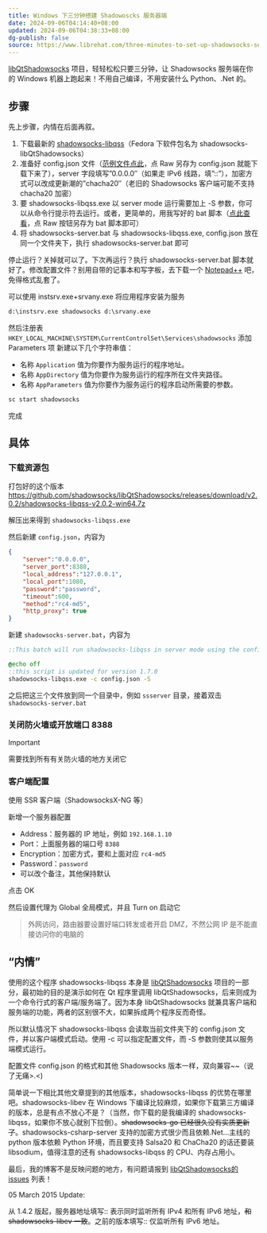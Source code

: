 ```yaml
---
title: Windows 下三分钟搭建 Shadowoscks 服务器端
date: 2024-09-06T04:14:40+08:00
updated: 2024-09-06T04:38:33+08:00
dg-publish: false
source: https://www.librehat.com/three-minutes-to-set-up-shadowsocks-server-on-windows/
---
```


[libQtShadowsocks](https://github.com/librehat/libQtShadowsocks) 项目，轻轻松松只要三分钟，让 Shadowsocks 服务端在你的 Windows 机器上跑起来！不用自己编译，不用安装什么 Python、.Net 的。

## 步骤

先上步骤，内情在后面再叙。

1. 下载最新的 [shadowsocks-libqss](https://github.com/shadowsocks/libQtShadowsocks/releases)（Fedora 下软件包名为 shadowsocks-libQtShadowsocks）
2. 准备好 config.json 文件（[范例文件点此](https://github.com/shadowsocks/libQtShadowsocks/blob/master/shadowsocks-libqss/config.json)，点 Raw 另存为 config.json 就能下载下来了），server 字段填写”0.0.0.0″（如果走 IPv6 线路，填”::”），加密方式可以改成更新潮的”chacha20″（老旧的 Shadowsocks 客户端可能不支持 chacha20 加密）
3. 要 shadowsocks-libqss.exe 以 server mode 运行需要加上 -S 参数，你可以从命令行提示符去运行。或者，更简单的，用我写好的 bat 脚本（[点此查看](https://gist.github.com/librehat/c6a04effc8936ff93be5)，点 Raw 按钮另存为 bat 脚本即可）
4. 将 shadowsocks-server.bat 与 shadowsocks-libqss.exe, config.json 放在同一个文件夹下，执行 shadowsocks-server.bat 即可

停止运行？关掉就可以了。下次再运行？执行 shadowsocks-server.bat 脚本就好了。修改配置文件？别用自带的记事本和写字板，去下载一个 [Notepad++](http://notepad-plus-plus.org/) 吧，免得格式乱套了。

可以使用 instsrv.exe+srvany.exe 将应用程序安装为服务

```cmd
d:\instsrv.exe shadowsocks d:\srvany.exe
```

然后注册表 `HKEY_LOCAL_MACHINE\SYSTEM\CurrentControlSet\Services\shadowsocks` 添加 Parameters 项 新建以下几个字符串值：

- 名称 `Application` 值为你要作为服务运行的程序地址。
- 名称 `AppDirectory` 值为你要作为服务运行的程序所在文件夹路径。
- 名称 `AppParameters` 值为你要作为服务运行的程序启动所需要的参数。

```cmd  
sc start shadowsocks  
```

完成

## 具体

### 下载资源包

打包好的这个版本 <https://github.com/shadowsocks/libQtShadowsocks/releases/download/v2.0.2/shadowsocks-libqss-v2.0.2-win64.7z>

解压出来得到 `shadowsocks-libqss.exe`

然后新建 `config.json`，内容为

```json
{
    "server":"0.0.0.0",
    "server_port":8388,
    "local_address":"127.0.0.1",
    "local_port":1080,
    "password":"password",
    "timeout":600,
    "method":"rc4-md5",
    "http_proxy": true
}
```

新建 `shadowsocks-server.bat`，内容为

```bat
::This batch will run shadowsocks-libqss in server mode using the config.json file in current folder as the configuration

@echo off
::this script is updated for version 1.7.0
shadowsocks-libqss.exe -c config.json -S
```

之后把这三个文件放到同一个目录中，例如 `ssserver` 目录，接着双击 `shadowsocks-server.bat`

### 关闭防火墙或开放端口 8388

> [!IMPORTANT]
> 需要找到所有有关防火墙的地方关闭它

### 客户端配置

使用 SSR 客户端（ShadowsocksX-NG 等）

新增一个服务器配置

- Address：服务器的 IP 地址，例如 `192.168.1.10`
- Port：上面服务器的端口号 `8388`
- Encryption：加密方式，要和上面对应 `rc4-md5`
- Password：`password`
- 可以改个备注，其他保持默认

点击 OK

然后设置代理为 Global 全局模式，并且 Turn on 启动它

> 外网访问，路由器要设置好端口转发或者开启 DMZ，不然公网 IP 是不能直接访问你的电脑的

## “内情”

使用的这个程序 shadowsocks-libqss 本身是 [libQtShadowsocks](https://github.com/shadowsocks/libQtShadowsocks) 项目的一部分，最初始的目的是演示如何在 Qt 程序里调用 libQtShadowsocks，后来则成为一个命令行式的客户端/服务端了。因为本身 libQtShadowsocks 就兼具客户端和服务端的功能，两者的区别很不大，如果拆成两个程序反而奇怪。

所以默认情况下 shadowsocks-libqss 会读取当前文件夹下的 config.json 文件，并以客户端模式启动。使用 -c 可以指定配置文件，而 -S 参数则使其以服务端模式运行。

配置文件 config.json 的格式和其他 Shadowsocks 版本一样，双向兼容~~（说了无痛>.<)

简单说一下相比其他文章提到的其他版本，shadowsocks-libqss 的优势在哪里吧。shadowsocks-libev 在 Windows 下编译比较麻烦，如果你下载第三方编译的版本，总是有点不放心不是？（当然，你下载的是我编译的 shadowsocks-libqss，如果你不放心就别下拉倒）。~~shadowsocks-go 已经很久没有实质更新了~~。shadowsocks-csharp-server 支持的加密方式很少而且依赖.Net…主线的 python 版本依赖 Python 环境，而且要支持 Salsa20 和 ChaCha20 的话还要装 libsodium，值得注意的还有 shadowsocks-libqss 的 CPU、内存占用小。

最后，我的博客不是反映问题的地方，有问题请报到 [libQtShadowsocks的issues](https://github.com/shadowsocks/libQtShadowsocks/issues) 列表！

05 March 2015 Update:

从 1.4.2 版起，服务器地址填写:: 表示同时监听所有 IPv4 和所有 IPv6 地址，~~和 shadowsocks-libev 一致~~。之前的版本填写:: 仅监听所有 IPv6 地址。
